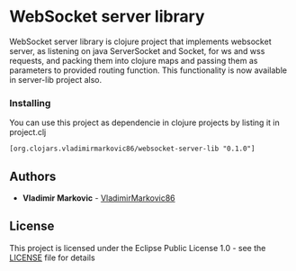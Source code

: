 # WebSocket server library

WebSocket server library is clojure project that implements websocket server, as listening on java ServerSocket and Socket, for ws and wss requests, and packing them into clojure maps and passing them as parameters to provided routing function. This functionality is now available in server-lib project also.

### Installing

You can use this project as dependencie in clojure projects by listing it in project.clj

```
[org.clojars.vladimirmarkovic86/websocket-server-lib "0.1.0"]
```

## Authors

* **Vladimir Markovic** - [VladimirMarkovic86](https://github.com/VladimirMarkovic86)

## License

This project is licensed under the Eclipse Public License 1.0 - see the [LICENSE](LICENSE) file for details
